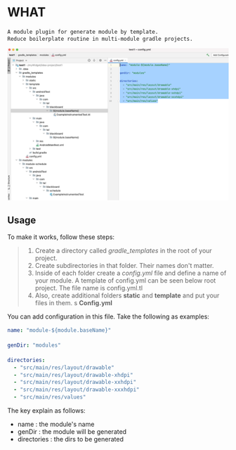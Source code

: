 # WHAT
    A module plugin for generate module by template.
    Reduce boilerplate routine in multi-module gradle projects.



![image-20210610075844098](https://raw.githubusercontent.com/jacky1234/picArchieve/master/uPic/image-20210610075844098.png)



## Usage

To make it works, follow these steps:
> 1. Create a directory called <em>gradle_templates</em> in the root of your project.
> 2. Create subdirectories in that folder. Their names don't matter.
> 3. Inside of each folder create a <em>config.yml</em> file and define a name of your module. A template of config.yml can be seen below root project. The file name is config.yml.tl
> 4. Also, create additional folders **static** and **template** and put your files in them.
s
**Config.yml**

You can add configuration in this file. Take the following as examples:

```yaml
name: "module-${module.baseName}"

genDir: "modules"

directories:
  - "src/main/res/layout/drawable"
  - "src/main/res/layout/drawable-xhdpi"
  - "src/main/res/layout/drawable-xxhdpi"
  - "src/main/res/layout/drawable-xxxhdpi"
  - "src/main/res/values"
```

The key explain as follows:

- name : the module's name
- genDir :  the module will be generated
- directories : the dirs to be generated
